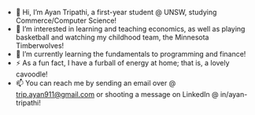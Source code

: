 - 👋 Hi, I’m Ayan Tripathi, a first-year student @ UNSW, studying Commerce/Computer Science!
- 👀 I’m interested in learning and teaching economics, as well as playing basketball and watching my childhood team, the Minnesota Timberwolves!
- 🌱 I’m currently learning the fundamentals to programming and finance!
- ⚡ As a fun fact, I have a furball of energy at home; that is, a lovely cavoodle!
- 📫 You can reach me by sending an email over @ trip.ayan911@gmail.com or shooting a message on LinkedIn @ in/ayan-tripathi!

<!---
ayan2tripathi/ayan2tripathi is a ✨ special ✨ repository because its `README.md` (this file) appears on your GitHub profile.
You can click the Preview link to take a look at your changes.
--->
